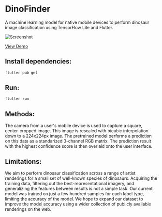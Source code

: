 # DinoFinder

A machine learning model for native mobile devices to perform dinosaur image classification using TensorFlow Lite and Flutter.

![Screenshot](https://user-images.githubusercontent.com/25379378/68976451-a1e20380-07aa-11ea-8955-b745dafc445e.png)

[View Demo]()

## Install dependencies:

```bash
flutter pub get
```

## Run:

```bash
flutter run
```

## Methods:

The camera from a user's mobile device is used to capture a square, center-cropped image. This image is rescaled with bicubic interpolation down to a 224x224px image. The pretrained model performs a prediction on this data as a standarized 3-channel RGB matrix. The prediction result with the highest confidence score is then overlaid onto the user interface.

## Limitations:

We aim to perform dinosaur classification across a range of artist renderings for a small set of well-known species of dinosaurs. Acquiring the training data, filtering out the best-representational imagery, and generalizing the features between results is not a simple task. Our current model was trained on just a few hundred samples for each label type, limiting the accuracy of the model. We hope to expand our dataset to improve the model accuracy using a wider collection of publicly available renderings on the web.
